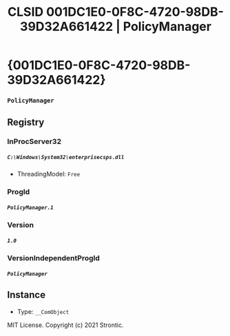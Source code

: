 ﻿---
title: "CLSID 001DC1E0-0F8C-4720-98DB-39D32A661422 | PolicyManager"
excerpt: What is COM-Object CLSID 001DC1E0-0F8C-4720-98DB-39D32A661422?
---

# {001DC1E0-0F8C-4720-98DB-39D32A661422}

### `PolicyManager`

## Registry


### InProcServer32

##### `C:\Windows\System32\enterprisecsps.dll`
* ThreadingModel: `Free`

### ProgId

##### `PolicyManager.1`

### Version

##### `1.0`

### VersionIndependentProgId

##### `PolicyManager`

## Instance

* Type: `__ComObject`

MIT License. Copyright (c) 2021 Strontic.


